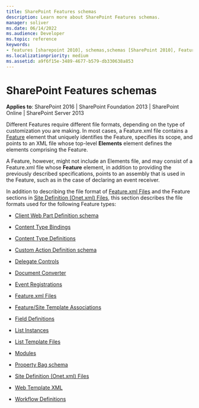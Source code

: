 ```yaml
---
title: SharePoint Features schemas
description: Learn more about SharePoint Features schemas.
manager: soliver
ms.date: 06/14/2022
ms.audience: Developer
ms.topic: reference
keywords:
- features [sharepoint 2010], schemas,schemas [SharePoint 2010], Features,Features [SharePoint 2010]
ms.localizationpriority: medium
ms.assetid: a9f6f15e-3489-4677-b579-db330638a853
---
```


# SharePoint Features schemas

**Applies to**: SharePoint 2016 | SharePoint Foundation 2013 | SharePoint Online | SharePoint Server 2013

Different Features require different file formats, depending on the type of customization you are making. In most cases, a Feature.xml file contains a [Feature](feature-element-feature.md) element that uniquely identifies the Feature, specifies its scope, and points to an XML file whose top-level **Elements** element defines the elements comprising the Feature.

A Feature, however, might not include an Elements file, and may consist of a Feature.xml file whose **Feature**
element, in addition to providing the previously described specifications, points to an assembly that is used in the Feature, such as in the case of declaring an event receiver.

In addition to describing the file format of [Feature.xml Files](feature-xml-files.md) and the Feature sections in [Site Definition (Onet.xml) Files](site-definition-onet-xml-files.md), this section describes the file formats used for the following Feature types:

- [Client Web Part Definition schema](client-web-part-definition-schema.md)

- [Content Type Bindings](content-type-bindings.md)

- [Content Type Definitions](content-type-definitions.md)

- [Custom Action Definition schema](custom-action-definition-schema.md)

- [Delegate Controls](delegate-controls.md)

- [Document Converter](document-converter.md)

- [Event Registrations](event-registrations.md)

- [Feature.xml Files](feature-xml-files.md)

- [Feature/Site Template Associations](feature-site-template-associations.md)

- [Field Definitions](field-definitions.md)

- [List Instances](list-instances.md)

- [List Template Files](list-template-files.md)

- [Modules](modules.md)

- [Property Bag schema](property-bag-schema.md)

- [Site Definition (Onet.xml) Files](site-definition-onet-xml-files.md)

- [Web Template XML](web-template-xml.md)

- [Workflow Definitions](workflow-definitions.md)
